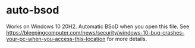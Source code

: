 # auto-bsod
Works on Windows 10 20H2. Automatic BSoD when you open this file. See https://bleepingcomputer.com/news/security/windows-10-bug-crashes-your-pc-when-you-access-this-location for more details.
